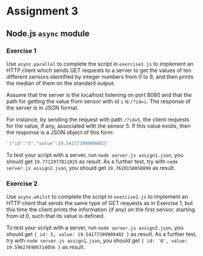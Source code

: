 # Assignment 3
## Node.js `async` module

### Exercise 1
Use `async.parallel` to complete the script in `exercise1.js` to implement an HTTP client which sends GET requests to a server to get the values of ten different sensors identified by integer numbers from 0 to 9, and then prints the median of them on the standard output.

Assume that the server is the localhost listening on port 8080 and that the path for getting the value from sensor with id `i` is
`/?id=i`. The response of the server is in JSON format.

For instance, by sending the request with path `/?id=5`, the client requests for the value, if any, associated with the sensor 5.
If this value exists, then the response is a JSON object of this form:
```js
'{"id":"5","value":19.54177399909402}'
```

To test your script with a server, run `node server.js assign1.json`, you should get `19.7712977811025` as result.
As a further test, try with `node server.js assign2.json`, you should get `19.7620158858899` as result.

### Exercise 2
Use `async.whilst` to complete the script in `exercise2.js` to implement an HTTP client that sends the same type of GET requests as in Exercise 1, but this time the client prints the information (if any) on the first sensor, starting from id 0, such that its value is defined.

To test your script with a server, run `node server.js assign2.json`, you should get `{ id: 5, value: 19.54177399909402 }` as result.
As a further test, try with `node server.js assign1.json`, you should get `{ id: '0', value: 19.596276986714056 }` as result.
